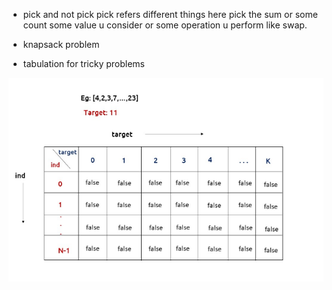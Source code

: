 - pick and not pick
pick refers different things here
pick the sum or some count
some value u consider or some operation u perform like swap.

- knapsack problem
- tabulation for tricky problems

![table](diagrams/MERN%202024-10-04%20at%2010.50.05%20AM.png)
